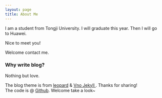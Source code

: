 ```yaml
---
layout: page
title: About Me
---
```

I am a student from Tongji University.
I will graduate this year.
Then I will go to Huawei.
<p>
Nice to meet you!
<p>
Welcome contact me.
<p>
<h3> Why write blog? </h3>  
<p>
Nothing but love.
<p>
The blog theme is from <a href="http://baixin.io/">leopard</a> & <a href="https://onevcat.com/">Vno Jekyll </a>.
  Thanks for sharing!
<br>
The code is @ <a target="_blank" href='https://github.com/yumeng9/yumeng9.github.io'>Github</a>.
  Welcome take a look~
<br>

